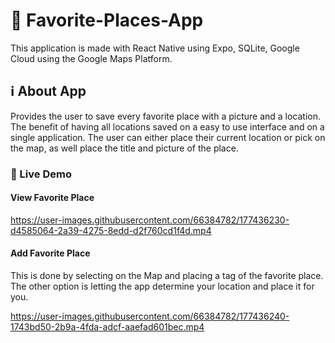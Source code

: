# :pushpin: Favorite-Places-App

This application is made with React Native using Expo, SQLite, Google Cloud using the Google Maps Platform.

## :information_source: About App

Provides the user to save every favorite place with a picture and a location. The benefit of having all locations saved on a easy to use interface and on a single application.  The user can either place their current location or pick on the map, as well place the title and picture of the place.

### :movie_camera: Live Demo
#### View Favorite Place 
https://user-images.githubusercontent.com/66384782/177436230-d4585064-2a39-4275-8edd-d2f760cd1f4d.mp4

#### Add Favorite Place
This is done by selecting on the Map and placing a tag of the favorite place. The other option is letting the app determine your location and place it for you. 


https://user-images.githubusercontent.com/66384782/177436240-1743bd50-2b9a-4fda-adcf-aaefad601bec.mp4
